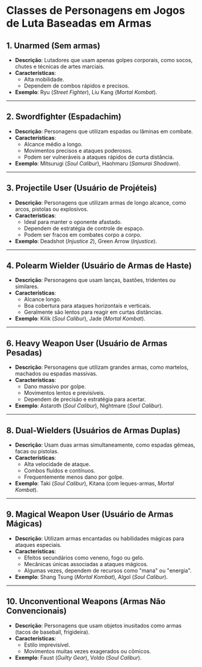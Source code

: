 # Classes de Personagens em Jogos de Luta Baseadas em Armas

## 1. **Unarmed (Sem armas)**
- **Descrição**: Lutadores que usam apenas golpes corporais, como socos, chutes e técnicas de artes marciais.
- **Características**:
  - Alta mobilidade.
  - Dependem de combos rápidos e precisos.
- **Exemplo**: Ryu (*Street Fighter*), Liu Kang (*Mortal Kombat*).

---

## 2. **Swordfighter (Espadachim)**
- **Descrição**: Personagens que utilizam espadas ou lâminas em combate.
- **Características**:
  - Alcance médio a longo.
  - Movimentos precisos e ataques poderosos.
  - Podem ser vulneráveis a ataques rápidos de curta distância.
- **Exemplo**: Mitsurugi (*Soul Calibur*), Haohmaru (*Samurai Shodown*).

---

## 3. **Projectile User (Usuário de Projéteis)**
- **Descrição**: Personagens que utilizam armas de longo alcance, como arcos, pistolas ou explosivos.
- **Características**:
  - Ideal para manter o oponente afastado.
  - Dependem de estratégia de controle de espaço.
  - Podem ser fracos em combates corpo a corpo.
- **Exemplo**: Deadshot (*Injustice 2*), Green Arrow (*Injustice*).

---

## 4. **Polearm Wielder (Usuário de Armas de Haste)**
- **Descrição**: Personagens que usam lanças, bastões, tridentes ou similares.
- **Características**:
  - Alcance longo.
  - Boa cobertura para ataques horizontais e verticais.
  - Geralmente são lentos para reagir em curtas distâncias.
- **Exemplo**: Kilik (*Soul Calibur*), Jade (*Mortal Kombat*).

---

## 6. **Heavy Weapon User (Usuário de Armas Pesadas)**
- **Descrição**: Personagens que utilizam grandes armas, como martelos, machados ou espadas massivas.
- **Características**:
  - Dano massivo por golpe.
  - Movimentos lentos e previsíveis.
  - Dependem de precisão e estratégia para acertar.
- **Exemplo**: Astaroth (*Soul Calibur*), Nightmare (*Soul Calibur*).

---

## 8. **Dual-Wielders (Usuários de Armas Duplas)**
- **Descrição**: Usam duas armas simultaneamente, como espadas gêmeas, facas ou pistolas.
- **Características**:
  - Alta velocidade de ataque.
  - Combos fluídos e contínuos.
  - Frequentemente menos dano por golpe.
- **Exemplo**: Taki (*Soul Calibur*), Kitana (com leques-armas, *Mortal Kombat*).

---

## 9. **Magical Weapon User (Usuário de Armas Mágicas)**
- **Descrição**: Utilizam armas encantadas ou habilidades mágicas para ataques especiais.
- **Características**:
  - Efeitos secundários como veneno, fogo ou gelo.
  - Mecânicas únicas associadas a ataques mágicos.
  - Algumas vezes, dependem de recursos como "mana" ou "energia".
- **Exemplo**: Shang Tsung (*Mortal Kombat*), Algol (*Soul Calibur*).

---

## 10. **Unconventional Weapons (Armas Não Convencionais)**
- **Descrição**: Personagens que usam objetos inusitados como armas (tacos de baseball, frigideira).
- **Características**:
  - Estilo imprevisível.
  - Movimentos muitas vezes exagerados ou cômicos.
- **Exemplo**: Faust (*Guilty Gear*), Voldo (*Soul Calibur*).
